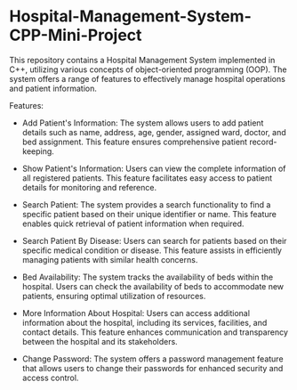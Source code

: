 # Hospital-Management-System-CPP-Mini-Project
This repository contains a Hospital Management System implemented in C++, utilizing various concepts of object-oriented programming (OOP). The system offers a range of features to effectively manage hospital operations and patient information.

Features:

- Add Patient's Information: The system allows users to add patient details such as name, address, age, gender, assigned ward, doctor, and bed assignment. This feature ensures comprehensive patient record-keeping.

- Show Patient's Information: Users can view the complete information of all registered patients. This feature facilitates easy access to patient details for monitoring and reference.

- Search Patient: The system provides a search functionality to find a specific patient based on their unique identifier or name. This feature enables quick retrieval of patient information when required.

- Search Patient By Disease: Users can search for patients based on their specific medical condition or disease. This feature assists in efficiently managing patients with similar health concerns.

- Bed Availability: The system tracks the availability of beds within the hospital. Users can check the availability of beds to accommodate new patients, ensuring optimal utilization of resources.

- More Information About Hospital: Users can access additional information about the hospital, including its services, facilities, and contact details. This feature enhances communication and transparency between the hospital and its stakeholders.

- Change Password: The system offers a password management feature that allows users to change their passwords for enhanced security and access control.
